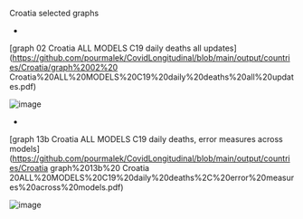 Croatia selected graphs

*

[graph 02 Croatia ALL MODELS C19 daily deaths all updates](https://github.com/pourmalek/CovidLongitudinal/blob/main/output/countries/Croatia/graph%2002%20 Croatia%20ALL%20MODELS%20C19%20daily%20deaths%20all%20updates.pdf)

![image](https://github.com/pourmalek/CovidLongitudinal/assets/30849720/bc495b2c-3d56-493e-963a-6c30911c1fdf)

*

[graph 13b Croatia ALL MODELS C19 daily deaths, error measures across models](https://github.com/pourmalek/CovidLongitudinal/blob/main/output/countries/Croatia graph%2013b%20 Croatia 20ALL%20MODELS%20C19%20daily%20deaths%2C%20error%20measures%20across%20models.pdf)

![image](https://github.com/pourmalek/CovidLongitudinal/assets/30849720/d55849ce-eaeb-4e06-9eec-e55f7b8b0a52)

